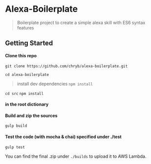 # Alexa-Boilerplate

> Boilerplate project to create a simple alexa skill with ES6 syntax features

## Getting Started

#### Clone this repo
`git clone https://github.com/chryb/alexa-boilerplate.git`

`cd alexa-boilerplate`
> install dev dependencies
`npm install`

`cd src`
`npm install`

#### in the root dictionary

#### Build and zip the sources
`gulp build`

#### Test the code (with mocha & chai) specified under ./test
`gulp test`


You can find the final .zip under `./builds` to upload it to AWS Lambda.
